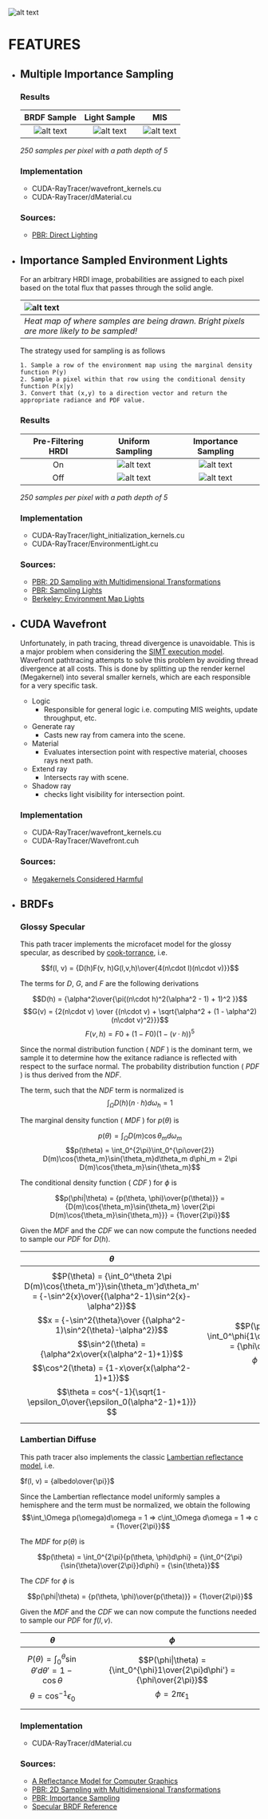 ![alt text](https://github.com/JakeKurtz/MC-Path-Tracer/blob/main/images/Banner.png)

# FEATURES
- ## Multiple Importance Sampling
    ### Results
    | BRDF Sample | Light Sample | MIS |
    | :---: | :---: | :---: |
    | ![alt text](https://github.com/JakeKurtz/MC-Path-Tracer/blob/main/images/brdf_samp.png?raw=true) | ![alt text](https://github.com/JakeKurtz/MC-Path-Tracer/blob/main/images/light_samp.png?raw=true) | ![alt text](https://github.com/JakeKurtz/MC-Path-Tracer/blob/main/images/ground_t.png?raw=true) |
    
    *250 samples per pixel with a path depth of 5*
    
    ### Implementation
    - CUDA-RayTracer/wavefront_kernels.cu
    - CUDA-RayTracer/dMaterial.cu
    
    ### Sources:
    - [PBR: Direct Lighting](https://www.pbr-book.org/3ed-2018/Light_Transport_I_Surface_Reflection/Direct_Lighting)
    
- ## Importance Sampled Environment Lights

    For an arbitrary HRDI image, probabilities are assigned to each pixel based on the total flux that passes through the solid angle.
   
    | ![alt text](https://github.com/JakeKurtz/MC-Path-Tracer/blob/main/images/heat_map.png?raw=true) | 
    |:--| 
    | *Heat map of where samples are being drawn. Bright pixels are more likely to be sampled!* |
    
    The strategy used for sampling is as follows
    
      1. Sample a row of the environment map using the marginal density function P(y)
      2. Sample a pixel within that row using the conditional density function P(x|y)
      3. Convert that (x,y) to a direction vector and return the appropriate radiance and PDF value.

    ### Results
    | Pre-Filtering HRDI | Uniform Sampling| Importance Sampling|
    | :---: | :---: | :---: |
    | On | ![alt text](https://github.com/JakeKurtz/MC-Path-Tracer/blob/main/images/ENV_importance_sampling_off_easy.png?raw=true) | ![alt text](https://github.com/JakeKurtz/MC-Path-Tracer/blob/main/images/ground_t.png?raw=true) |
    | Off | ![alt text](https://github.com/JakeKurtz/MC-Path-Tracer/blob/main/images/ENV_importance_sampling_off_hard.png?raw=true) | ![alt text](https://github.com/JakeKurtz/MC-Path-Tracer/blob/main/images/ENV_importance_sampling_on_hard.png?raw=true) |
    
    *250 samples per pixel with a path depth of 5*
  
    ### Implementation
    - CUDA-RayTracer/light_initialization_kernels.cu
    - CUDA-RayTracer/EnvironmentLight.cu
  
    ### Sources:
  - [PBR: 2D Sampling with Multidimensional Transformations](https://www.pbr-book.org/3ed-2018/Monte_Carlo_Integration/2D_Sampling_with_Multidimensional_Transformations)
  - [PBR: Sampling Lights](https://www.pbr-book.org/3ed-2018/Light_Transport_I_Surface_Reflection/Sampling_Light_Sources)
  - [Berkeley: Environment Map Lights](https://cs184.eecs.berkeley.edu/sp18/article/25)
- ## CUDA Wavefront
  
  Unfortunately, in path tracing, thread divergence is unavoidable. This is a major problem when considering the [SIMT execution model](https://en.wikipedia.org/wiki/Single_instruction,_multiple_threads). Wavefront pathtracing attempts to solve this problem by avoiding thread divergence at all costs. This is done by splitting up the render kernel (Megakernel) into several smaller kernels, which are each responsible for a very specific task.
  
    - Logic
        - Responsible for general logic i.e. computing MIS weights, update throughput, etc. 
    - Generate ray
        - Casts new ray from camera into the scene.
    - Material
        - Evaluates intersection point with respective material, chooses rays next path.
    - Extend ray
        - Intersects ray with scene.
    - Shadow ray
        - checks light visibility for intersection point.
  
    ### Implementation
    - CUDA-RayTracer/wavefront_kernels.cu
    - CUDA-RayTracer/Wavefront.cuh
  
  ### Sources:
  - [Megakernels Considered Harmful](https://research.nvidia.com/sites/default/files/pubs/2013-07_Megakernels-Considered-Harmful/laine2013hpg_paper.pdf)
- ## BRDFs

  ### Glossy Specular 
  
  This path tracer implements the microfacet model for the glossy specular, as described by [cook-torrance](https://graphics.pixar.com/library/ReflectanceModel/paper.pdf), i.e.
  
  $$f(l, v) = {D(h)F(v, h)G(l,v,h)\over{4(n\cdot l)(n\cdot v)}}$$
  
  The terms for $D$, $G$, and $F$ are the following derivations
  
  $$D(h) = {\alpha^2\over{\pi((n\cdot h)^2(\alpha^2 - 1) + 1)^2 }}$$
  $$G(v) = {2(n\cdot v) \over {(n\cdot v) + \sqrt{\alpha^2 + (1 - \alpha^2)(n\cdot v)^2}}}$$
  $$F(v, h) = F0 + (1 - F0)(1 - (v\cdot h))^5$$
  
  Since the normal distribution function ( $NDF$ ) is the dominant term, we sample it to determine how the exitance radiance is reflected with respect to the surface normal. The probability distribution function ( $PDF$ ) is thus derived from the $NDF$.
  
  The term, such that the $NDF$ term is normalized is $$\int_\Omega D(h)(n\cdot h)d\omega_h = 1$$
  
  The marginal density function ( $MDF$ ) for $p(\theta)$ is 

  $$p(\theta) = \int_\Omega D(m)\cos{\theta_m}d\omega_m$$
  $$p(\theta) = \int_0^{2\pi}\int_0^{\pi\over{2}} D(m)\cos{\theta_m}\sin{\theta_m}d\theta_m d\phi_m = 2\pi D(m)\cos{\theta_m}\sin{\theta_m}$$
  
  The conditional density function ( $CDF$ ) for $\phi$ is 
  
  $$p(\phi|\theta) = {p(\theta, \phi)\over{p(\theta)}} = {D(m)\cos{\theta_m}\sin{\theta_m} \over{2\pi D(m)\cos{\theta_m}\sin{\theta_m}}} = {1\over{2\pi}}$$
  
  Given the $MDF$ and the $CDF$ we can now compute the functions needed to sample our $PDF$ for $D(h)$.
  
  | $\theta$ | $\phi$ |
  | :---:    | :---:  |
  | $$P(\theta) = {\int_0^\theta 2\pi D(m)\cos{\theta_m'}}\sin{\theta_m'}d\theta_m' = {-\sin^2{x}\over{(\alpha^2-1)\sin^2{x}-\alpha^2}}$$ $$x = {-\sin^2{\theta}\over {(\alpha^2-1)\sin^2{\theta}-\alpha^2}}$$ $$\sin^2(\theta) = {\alpha^2x\over{x(\alpha^2-1)+1}}$$ $$\cos^2(\theta) = {1-x\over{x(\alpha^2-1)+1}}$$ $$\theta = cos^{-1}{\sqrt{1-\epsilon_0\over{\epsilon_0(\alpha^2-1)+1}}} $$ | $$P(\phi\|\theta) = \int_0^\phi{1\over{2\pi}d\phi_m'} = {\phi\over{2\pi}}$$ $$\phi = 2\pi\epsilon_1$$ |

  ### Lambertian Diffuse
  
  This path tracer also implements the classic [Lambertian reflectance model](https://en.wikipedia.org/wiki/Lambertian_reflectance), i.e.
  
  $f(l, v) = {albedo\over{\pi}}$
  
  Since the Lambertian reflectance model uniformly samples a hemisphere and the term must be normalized, we obtain the following 
  $$\int_\Omega p(\omega)d\omega = 1 => c\int_\Omega d\omega = 1 => c = {1\over{2\pi}}$$
  
  The $MDF$ for $p(\theta)$ is 
  
  $$p(\theta) = \int_0^{2\pi}{p(\theta, \phi)d\phi} = {\int_0^{2\pi}{\sin{\theta}\over{2\pi}}d\phi} = {\sin{\theta}}$$
  
  The $CDF$ for $\phi$ is 
  
  $$p(\phi|\theta) = {p(\theta, \phi)\over{p(\theta)}} = {1\over{2\pi}}$$
  
  Given the $MDF$ and the $CDF$ we can now compute the functions needed to sample our $PDF$ for $f(l,v)$.
  
  | $\theta$ | $\phi$ |
  | :---:    | :---:  |
  | $$P(\theta) = {\int_0^\theta{\sin{\theta'}d\theta'}} = 1 - \cos{\theta}$$ $$\theta = \cos^{-1}{\epsilon_0}$$ | $$P(\phi\|\theta) = {\int_0^{\phi}1\over{2\pi}d\phi'} = {\phi\over{2\pi}}$$ $$\phi = 2\pi\epsilon_1$$ |
  
  ### Implementation
  - CUDA-RayTracer/dMaterial.cu
  
  ### Sources:
  - [A Reflectance Model for Computer Graphics](https://graphics.pixar.com/library/ReflectanceModel/paper.pdf)
  - [PBR: 2D Sampling with Multidimensional Transformations](https://www.pbr-book.org/3ed-2018/Monte_Carlo_Integration/2D_Sampling_with_Multidimensional_Transformations)
  - [PBR: Importance Sampling](https://www.pbr-book.org/3ed-2018/Monte_Carlo_Integration/Importance_Sampling)
  - [Specular BRDF Reference](http://graphicrants.blogspot.com/2013/08/specular-brdf-reference.html)

